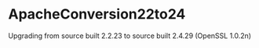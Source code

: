 # ApacheConversion22to24
Upgrading from source built 2.2.23 to source built 2.4.29 (OpenSSL 1.0.2n)
